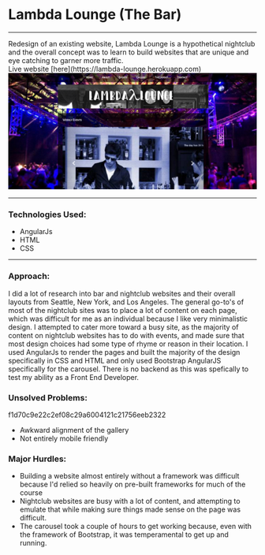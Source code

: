 <h1>Lambda Lounge (The Bar)</h1>
<hr>
<p>
Redesign of an existing website, Lambda Lounge is a hypothetical nightclub and the overall concept was to learn to build websites that are unique and eye catching to garner more traffic.
<br>Live website [here](https://lambda-lounge.herokuapp.com)

<br>

<img src="img/lambdascrn.png" alt="Lambda Lounge">
<hr>

<h3>Technologies Used:</h3>

<ul>
<li>AngularJs</li>
<li>HTML</li>
<li>CSS</li>
</ul>
<hr>
<h3>Approach:</h3>
I did a lot of research into bar and nightclub websites and their overall layouts from Seattle, New York, and Los Angeles. The general go-to's of most of the nightclub sites was to place a lot of content on each page, which was difficult for me as an individual because I like very minimalistic design. I attempted to cater more toward a busy site, as the majority of content on nightclub websites has to do with events, and made sure that most design choices had some type of rhyme or reason in their location. I used AngularJs to render the pages and built the majority of the design specifically in CSS and HTML and only used Bootstrap AngularJS specifically for the carousel. There is no backend as this was spefically to test my ability as a Front End Developer.

<h3>Unsolved Problems:</h3>
f1d70c9e22c2ef08c29a6004121c21756eeb2322
<ul>
<li>Awkward alignment of the gallery</li>
<li>Not entirely mobile friendly</li>
</ul>


<h3>Major Hurdles:</h3>
<ul>
<li>Building a website almost entirely without a framework was difficult because I'd relied so heavily on pre-built frameworks for much of the course</li>
<li>Nightclub websites are busy with a lot of content,
and attempting to emulate that while making sure things made sense on the page was difficult.
</li>
<li>The carousel took a couple of hours to get working
because, even with the framework of Bootstrap, it was temperamental to get up and running.
</li>

</ul>
</p>
